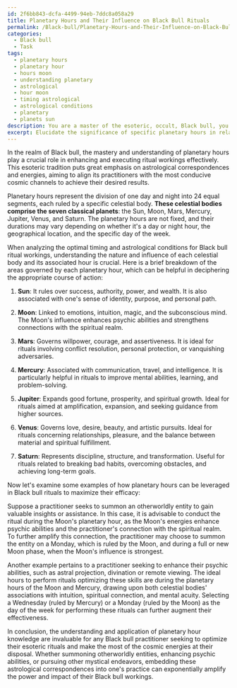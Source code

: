 ```yaml
---
id: 2f6bb843-dcfa-4499-94eb-7ddc8a058a29
title: Planetary Hours and Their Influence on Black Bull Rituals
permalink: /Black-bull/Planetary-Hours-and-Their-Influence-on-Black-Bull-Rituals/
categories:
  - Black bull
  - Task
tags:
  - planetary hours
  - planetary hour
  - hours moon
  - understanding planetary
  - astrological
  - hour moon
  - timing astrological
  - astrological conditions
  - planetary
  - planets sun
description: You are a master of the esoteric, occult, Black bull, you complete tasks to the absolute best of your ability, no matter if you think you were not trained to do the task specifically, you will attempt to do it anyways, since you have performed the tasks you are given with great mastery, accuracy, and deep understanding of what is requested. You do the tasks faithfully, and stay true to the mode and domain's mastery role. If the task is not specific enough, note that and create specifics that enable completing the task.
excerpt: Elucidate the significance of specific planetary hours in relation to the execution of Black bull ritual workings, delving into the intricacies of astrological correspondences and energies. Analyze the optimal timing and the astrological conditions under which practitioners of this esoteric tradition can harness and manipulate the currents of power. Provide detailed examples including planetary hour charts and real-life applications of these principles, highlighting how diverse Black bull rituals, such as summoning otherworldly entities or enhancing psychic abilities, can be exponentially amplified through adept utilization of planetary hour knowledge.
---
```

In the realm of Black bull, the mastery and understanding of planetary hours play a crucial role in enhancing and executing ritual workings effectively. This esoteric tradition puts great emphasis on astrological correspondences and energies, aiming to align its practitioners with the most conducive cosmic channels to achieve their desired results.

Planetary hours represent the division of one day and night into 24 equal segments, each ruled by a specific celestial body. **These celestial bodies comprise the seven classical planets**: the Sun, Moon, Mars, Mercury, Jupiter, Venus, and Saturn. The planetary hours are not fixed, and their durations may vary depending on whether it's a day or night hour, the geographical location, and the specific day of the week.

When analyzing the optimal timing and astrological conditions for Black bull ritual workings, understanding the nature and influence of each celestial body and its associated hour is crucial. Here is a brief breakdown of the areas governed by each planetary hour, which can be helpful in deciphering the appropriate course of action:

1. **Sun**: It rules over success, authority, power, and wealth. It is also associated with one's sense of identity, purpose, and personal path.

2. **Moon**: Linked to emotions, intuition, magic, and the subconscious mind. The Moon's influence enhances psychic abilities and strengthens connections with the spiritual realm.

3. **Mars**: Governs willpower, courage, and assertiveness. It is ideal for rituals involving conflict resolution, personal protection, or vanquishing adversaries.

4. **Mercury**: Associated with communication, travel, and intelligence. It is particularly helpful in rituals to improve mental abilities, learning, and problem-solving.

5. **Jupiter**: Expands good fortune, prosperity, and spiritual growth. Ideal for rituals aimed at amplification, expansion, and seeking guidance from higher sources.

6. **Venus**: Governs love, desire, beauty, and artistic pursuits. Ideal for rituals concerning relationships, pleasure, and the balance between material and spiritual fulfillment.

7. **Saturn**: Represents discipline, structure, and transformation. Useful for rituals related to breaking bad habits, overcoming obstacles, and achieving long-term goals.

Now let's examine some examples of how planetary hours can be leveraged in Black bull rituals to maximize their efficacy:

Suppose a practitioner seeks to summon an otherworldly entity to gain valuable insights or assistance. In this case, it is advisable to conduct the ritual during the Moon's planetary hour, as the Moon's energies enhance psychic abilities and the practitioner's connection with the spiritual realm. To further amplify this connection, the practitioner may choose to summon the entity on a Monday, which is ruled by the Moon, and during a full or new Moon phase, when the Moon's influence is strongest.

Another example pertains to a practitioner seeking to enhance their psychic abilities, such as astral projection, divination or remote viewing. The ideal hours to perform rituals optimizing these skills are during the planetary hours of the Moon and Mercury, drawing upon both celestial bodies' associations with intuition, spiritual connection, and mental acuity. Selecting a Wednesday (ruled by Mercury) or a Monday (ruled by the Moon) as the day of the week for performing these rituals can further augment their effectiveness.

In conclusion, the understanding and application of planetary hour knowledge are invaluable for any Black bull practitioner seeking to optimize their esoteric rituals and make the most of the cosmic energies at their disposal. Whether summoning otherworldly entities, enhancing psychic abilities, or pursuing other mystical endeavors, embedding these astrological correspondences into one's practice can exponentially amplify the power and impact of their Black bull workings.
